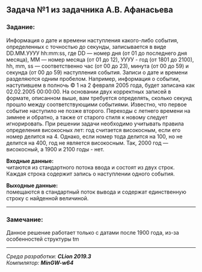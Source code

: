 ## Задача №1 из задачника А.В. Афанасьева
### Задание:
Информация о дате и времени наступления какого-либо события,
определенных с точностью до секунды, записывается в виде DD.ММ.УУУУ
hh:mm:ss, где DD — номер дня (от 01 до последнего дня месяца), ММ — номер
месяца (от 01 до 12), УУУУ - год (от 1801 до 2100), hh, mm, ss —
соответственно час (от 00 до 23), минута (от 00 до 59) и секунда (от 00 до 59)
наступления события. Записи о дате и времени разделяются одним пробелом.
Например, информация о событии, наступившем в полночь © 1 на 2 февраля
2005 года, будет записана как 02.02.2005 00:00:00. На основании двух
корректных записей в формате, описанном выше, вам требуется определять,
сколько секунд прошло между соответствующими событиями. Известно, что
первое событие наступило не позже второго. Переходы с летнего времени на
зимнее и обратно, а также от старого стиля к новому следует игнорировать.
При решении задачи необходимо учитывать правила определения високосных
лет: год считается високосным, если его номер делится на 4. Однако, если номер
тода делится на 100, но не делится на 400, год не является високосным. Так,
2000 год — високосный, а 1900 и 2100 годы - нет.

**Входные данные:**  
читаются из стандартного потока ввода и состоят из двух строк. Каждая строка содержит запись о наступлении одного события.

**Выходные данные:**  
помещаются в стандартный поток вывода и содержат единственную строку с найденной величиной.

------
### Замечание:  
Данное решение работает только с датами после 1900 года, из-за особенностей структуры tm

------
*Среда разработки: **CLion 2019.3***  
*Компилятор: **MinGW-w64***
